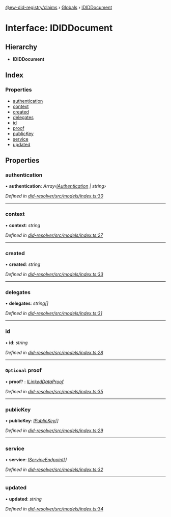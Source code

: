 [@ew-did-registry/claims](../README.md) › [Globals](../globals.md) › [IDIDDocument](ididdocument.md)

# Interface: IDIDDocument

## Hierarchy

* **IDIDDocument**

## Index

### Properties

* [authentication](ididdocument.md#authentication)
* [context](ididdocument.md#context)
* [created](ididdocument.md#created)
* [delegates](ididdocument.md#delegates)
* [id](ididdocument.md#id)
* [proof](ididdocument.md#optional-proof)
* [publicKey](ididdocument.md#publickey)
* [service](ididdocument.md#service)
* [updated](ididdocument.md#updated)

## Properties

###  authentication

• **authentication**: *Array‹[IAuthentication](iauthentication.md) | string›*

*Defined in [did-resolver/src/models/index.ts:30](https://github.com/energywebfoundation/ew-did-registry/blob/1401544/packages/did-resolver/src/models/index.ts#L30)*

___

###  context

• **context**: *string*

*Defined in [did-resolver/src/models/index.ts:27](https://github.com/energywebfoundation/ew-did-registry/blob/1401544/packages/did-resolver/src/models/index.ts#L27)*

___

###  created

• **created**: *string*

*Defined in [did-resolver/src/models/index.ts:33](https://github.com/energywebfoundation/ew-did-registry/blob/1401544/packages/did-resolver/src/models/index.ts#L33)*

___

###  delegates

• **delegates**: *string[]*

*Defined in [did-resolver/src/models/index.ts:31](https://github.com/energywebfoundation/ew-did-registry/blob/1401544/packages/did-resolver/src/models/index.ts#L31)*

___

###  id

• **id**: *string*

*Defined in [did-resolver/src/models/index.ts:28](https://github.com/energywebfoundation/ew-did-registry/blob/1401544/packages/did-resolver/src/models/index.ts#L28)*

___

### `Optional` proof

• **proof**? : *[ILinkedDataProof](ilinkeddataproof.md)*

*Defined in [did-resolver/src/models/index.ts:35](https://github.com/energywebfoundation/ew-did-registry/blob/1401544/packages/did-resolver/src/models/index.ts#L35)*

___

###  publicKey

• **publicKey**: *[IPublicKey](ipublickey.md)[]*

*Defined in [did-resolver/src/models/index.ts:29](https://github.com/energywebfoundation/ew-did-registry/blob/1401544/packages/did-resolver/src/models/index.ts#L29)*

___

###  service

• **service**: *[IServiceEndpoint](iserviceendpoint.md)[]*

*Defined in [did-resolver/src/models/index.ts:32](https://github.com/energywebfoundation/ew-did-registry/blob/1401544/packages/did-resolver/src/models/index.ts#L32)*

___

###  updated

• **updated**: *string*

*Defined in [did-resolver/src/models/index.ts:34](https://github.com/energywebfoundation/ew-did-registry/blob/1401544/packages/did-resolver/src/models/index.ts#L34)*
